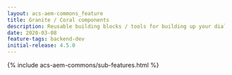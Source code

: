 ```yaml
---
layout: acs-aem-commons_feature
title: Granite / Coral components
description: Reusable building blocks / tools for building up your dialogs
date: 2020-03-08
feature-tags: backend-dev
initial-release: 4.5.0
---
```

{% include acs-aem-commons/sub-features.html %}
